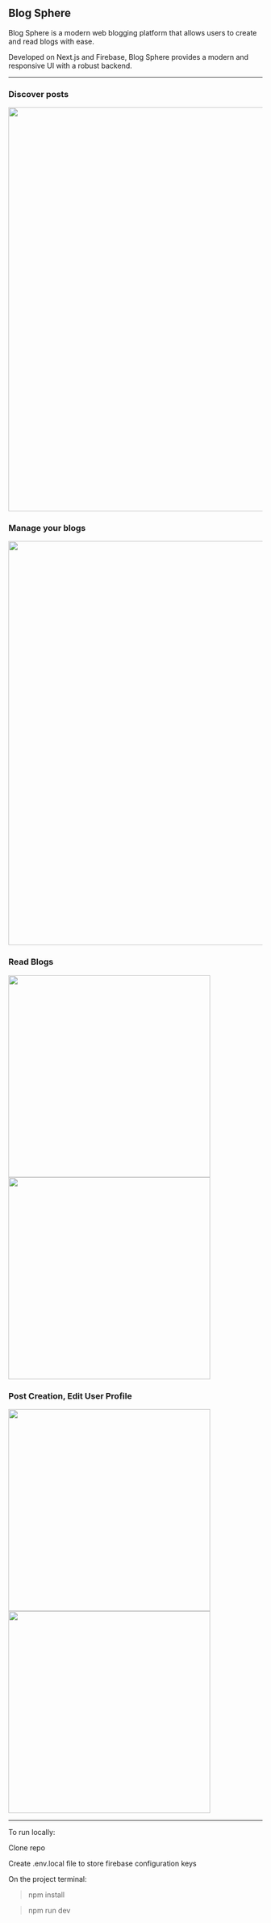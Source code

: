 ## Blog Sphere

Blog Sphere is a modern web blogging platform that allows users to create and read blogs with ease.

Developed on Next.js and Firebase, Blog Sphere provides a modern and responsive UI with a robust backend.

---

### Discover posts
<img src="https://github.com/user-attachments/assets/30811b8f-a66c-4398-8b28-56b167863210" width="800"/>

### Manage your blogs
<img src="https://github.com/user-attachments/assets/0c30ef94-0c23-48ae-9293-4c8277302b6c" width="800"/>

### Read Blogs
<p float="left">
  <img src="https://github.com/user-attachments/assets/b9ff3077-30aa-4183-be79-397b7b996fe7" width="400"/>
  <img src="https://github.com/user-attachments/assets/4175635d-137e-4635-ac2b-a45967e4bcd6" width="400"/>
</p>

### Post Creation, Edit User Profile
<p float="left">
  <img src="https://github.com/user-attachments/assets/d05bf190-9a83-4b0f-b0bb-e91881512569" width="400"/>
  <img src="https://github.com/user-attachments/assets/1fe47020-6c14-4e29-93cd-7579b181dff6" width="400"/>
</p>

---

To run locally:

Clone repo

Create .env.local file to store firebase configuration keys

On the project terminal:
> npm install

> npm run dev
